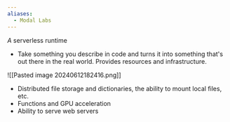 ```yaml
---
aliases:
  - Modal Labs
---
```

*A* serverless runtime
- Take something you describe in code and turns it into something that's out there in the real world. Provides resources and infrastructure.

![[Pasted image 20240612182416.png]]
- Distributed file storage and dictionaries, the ability to mount local files, etc.
- Functions and GPU acceleration
- Ability to serve web servers

